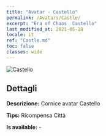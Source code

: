 ```yaml
---
title: "Avatar - Castello"
permalink: /Avatars/Castle/
excerpt: "Era of Chaos  Castello"
last_modified_at: 2021-05-28
locale: it
ref: "Castle.md"
toc: false
classes: wide
---
```

 ![Castello](/images/a/avatarFrame_11.png)

## Dettagli

 **Descrizione:** Cornice avatar Castello 

 **Tips:** Ricompensa Città 

 **Is available:**  - 

